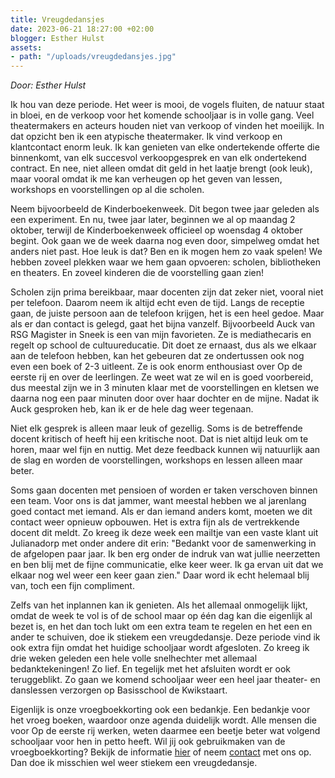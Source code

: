 ```yaml
---
title: Vreugdedansjes
date: 2023-06-21 18:27:00 +02:00
blogger: Esther Hulst
assets:
- path: "/uploads/vreugdedansjes.jpg"
---
```


*Door: Esther Hulst*

Ik hou van deze periode. Het weer is mooi, de vogels fluiten, de natuur staat in bloei, en de verkoop voor het komende schooljaar is in volle gang. Veel theatermakers en acteurs houden niet van verkoop of vinden het moeilijk. In dat opzicht ben ik een atypische theatermaker. Ik vind verkoop en klantcontact enorm leuk. Ik kan genieten van elke ondertekende offerte die binnenkomt, van elk succesvol verkoopgesprek en van elk ondertekend contract. En nee, niet alleen omdat dit geld in het laatje brengt (ook leuk), maar vooral omdat ik me kan verheugen op het geven van lessen, workshops en voorstellingen op al die scholen.

Neem bijvoorbeeld de Kinderboekenweek. Dit begon twee jaar geleden als een experiment. En nu, twee jaar later, beginnen we al op maandag 2 oktober, terwijl de Kinderboekenweek officieel op woensdag 4 oktober begint. Ook gaan we de week daarna nog even door, simpelweg omdat het anders niet past. Hoe leuk is dat? Ben en ik mogen hem zo vaak spelen! We hebben zoveel plekken waar we hem gaan opvoeren: scholen, bibliotheken en theaters. En zoveel kinderen die de voorstelling gaan zien!

Scholen zijn prima bereikbaar, maar docenten zijn dat zeker niet, vooral niet per telefoon. Daarom neem ik altijd echt even de tijd. Langs de receptie gaan, de juiste persoon aan de telefoon krijgen, het is een heel gedoe. Maar als er dan contact is gelegd, gaat het bijna vanzelf. Bijvoorbeeld Auck van RSG Magister in Sneek is een van mijn favorieten. Ze is mediathecaris en regelt op school de cultuureducatie. Dit doet ze ernaast, dus als we elkaar aan de telefoon hebben, kan het gebeuren dat ze ondertussen ook nog even een boek of 2-3 uitleent. Ze is ook enorm enthousiast over Op de eerste rij en over de leerlingen. Ze weet wat ze wil en is goed voorbereid, dus meestal zijn we in 3 minuten klaar met de voorstellingen en kletsen we daarna nog een paar minuten door over haar dochter en de mijne. Nadat ik Auck gesproken heb, kan ik er de hele dag weer tegenaan.

Niet elk gesprek is alleen maar leuk of gezellig. Soms is de betreffende docent kritisch of heeft hij een kritische noot. Dat is niet altijd leuk om te horen, maar wel fijn en nuttig. Met deze feedback kunnen wij natuurlijk aan de slag en worden de voorstellingen, workshops en lessen alleen maar beter.

Soms gaan docenten met pensioen of worden er taken verschoven binnen een team. Voor ons is dat jammer, want meestal hebben we al jarenlang goed contact met iemand. Als er dan iemand anders komt, moeten we dit contact weer opnieuw opbouwen. Het is extra fijn als de vertrekkende docent dit meldt. Zo kreeg ik deze week een mailtje van een vaste klant uit Julianadorp met onder andere dit erin: "Bedankt voor de samenwerking in de afgelopen paar jaar. Ik ben erg onder de indruk van wat jullie neerzetten en ben blij met de fijne communicatie, elke keer weer. Ik ga ervan uit dat we elkaar nog wel weer een keer gaan zien." Daar word ik echt helemaal blij van, toch een fijn compliment.

Zelfs van het inplannen kan ik genieten. Als het allemaal onmogelijk lijkt, omdat de week te vol is of de school maar op één dag kan die eigenlijk al bezet is, en het dan toch lukt om een extra team te regelen en het een en ander te schuiven, doe ik stiekem een vreugdedansje. Deze periode vind ik ook extra fijn omdat het huidige schooljaar wordt afgesloten. Zo kreeg ik drie weken geleden een hele volle snelhechter met allemaal bedanktekeningen! Zo lief. En tegelijk met het afsluiten wordt er ook teruggeblikt. Zo gaan we komend schooljaar weer een heel jaar theater- en danslessen verzorgen op Basisschool de Kwikstaart.

Eigenlijk is onze vroegboekkorting ook een bedankje. Een bedankje voor het vroeg boeken, waardoor onze agenda duidelijk wordt. Alle mensen die voor Op de eerste rij werken, weten daarmee een beetje beter wat volgend schooljaar voor hen in petto heeft. Wil jij ook gebruikmaken van de vroegboekkorting? Bekijk de informatie [hier](https://www.opde1sterij.nl/opde1sterij/actie/) of neem [contact](https://www.opde1sterij.nl/contact/) met ons op. Dan doe ik misschien wel weer stiekem een vreugdedansje.